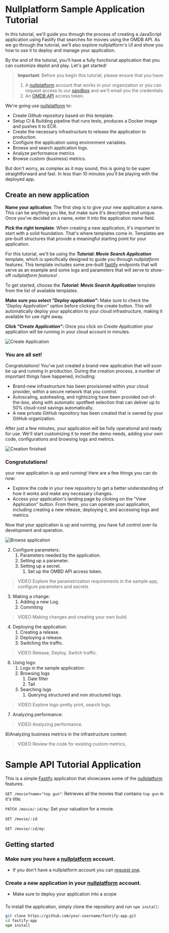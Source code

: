 # Nullplatform Sample Application Tutorial

In this tutorial, we'll guide you through the process of creating a JavaScript application using Fastify that searches for movies using the OMDB API. As we go through the tutorial, we'll also explore nullplatform's UI and show you how to use it to deploy and manage your application.

By the end of the tutorial, you'll have a fully functional application that you can customize deplot and play. Let's get started!

> **Important**: Before you begin this tutorial, please ensure that you have:
> 1) A [nullplatform](https://www.nullplatform.com) account that works in your organization or you can request access to our [sandbox](sandbox@nullplatform.io) and we'll email you the credentials.
> 2) An [OMDB API](https://www.omdbapi.com/apikey.aspx) access token. 

We're going use [nullplatform](https://www.nullplatform.com) to:

* Create Github repository based on this template.
* Setup CI & Building pipeline that runs tests, produces a Docker image and pushes it to ECR.
* Create the necessary infrastructure to release the application to production.
* Configure the application using environment variables.
* Browse and search application logs.
* Analyze performance metrics
* Browse custom (business) metrics.


But don't worry, as complex as it may sound, this is going to be super straightforward and fast. In less than 10 minutes you'll be playing with the deployed app. 

## Create an new application
__Name your aplication__:
The first step is to give your new application a name. This can be anything you like, but make sure it's descriptive and unique. Once you've decided on a name, enter it into the application name field.

__Pick the right template__:
When creating a new application, it's important to start with a solid foundation. That's where templates come in. Templates are pre-built structures that provide a meaningful starting point for your application.

For this tutorial, we'll be using the ___Tutorial: Movie Search Application___ template, which is specifically designed to guide you through _nullplatform_ features. This template includes some pre-built [fastify](https://www.fastify.io/) endpoints that will serve as an example and some logs and parameters that will serve to show-off _nullplatform features!_ .

To get started, choose the ___Tutorial: Movie Search Application___ template from the list of available templates.

__Make sure you select *"Deploy application"*:__
Make sure to check the *"Deploy Application"* option before clicking the create button. This will automatically deploy your application to your cloud infrastructure, making it available for use right away.

__Click *"Create Application"*:__
Once you click on *Create Application* your application will be running in your cloud account in minutes.

![Create Application](https://nullp-movie-tutorial.s3.amazonaws.com/Create+Application.gif)



### You are all set! 
Congratulations! You've just created a brand-new application that will soon be up and running in production. During the creation process, a number of important things have happened, including:
* Brand-new infrastructure has been provisioned within your cloud provider, within a secure network that you control.
* Autoscaling, autohealing, and rightsizing have been provided out-of-the-box, along with automatic spotfleet selection that can deliver up to 50% cloud-cost savings automatically.
* A new private GitHub repository has been created that is owned by your GitHub organization.

After just a few minutes, your application will be fully operational and ready for use. We'll start customizing it to meet the demo needs, adding your own code, configurations and browsing logs and metrics.



![Creation finished](https://nullp-movie-tutorial.s3.amazonaws.com/Finish+Create+App.gif)


### Congratulations! 

your new application is up and running! Here are a few things you can do now:

* Explore the code in your new repository to get a better understanding of how it works and make any necessary changes.
* Access your application's landing page by clicking on the "View Application" button. From there, you can operate your application, including creating a new release, deploying it, and accessing logs and metrics.

Now that your application is up and running, you have full control over its development and operation.



![Browse application](https://nullp-movie-tutorial.s3.amazonaws.com/Browse+application.gif)


2) Configure parameters:
   1) Parameters needed by the application. 
   2) Setting up a parameter.
   3) Setting up a secret.
      1) Set up the OMBD API access token.
>VIDEO Explore the parametrization requirements in the sample app, configure parameters and secrets

3) Making a change:
   1) Adding a new Log.
   2) Commiting
>VIDEO Making changes and creating your own build.

4) Deploying the application:
   1) Creating a release.
   2) Deploying a release.
   3) Switching the traffic.

>VIDEO Release, Deploy, Switch traffic.

6) Using logs:
   1) Logs in the sample application: 
   2) Browsing logs
      1) Date filter
      2) Tail
   3) Searching logs
      1) Querying structured and non structured logs.

>VIDEO Explore logs-pretty print, search logs. 

7) Analyzing performance:

>VIDEO Analyzing performance.

8)Analyzing business metrics in the infrastructure context:

>VIDEO Review the code for existing custom metrics,








   


# Sample API Tutorial Application

This is a simple [Fastify](https://www.fastify.io/) application that showcases some of the [nullplatform](https://www.nullplatform.com) features. 

`GET /movie?name="top gun"`: Retrieves all the movies that contains `top gun` in it's title.

`PATCH /movie/:id/my`: Set your valuation for a movie.

`GET /movie/:id`: 

`GET /movie/:id/my`:

## Getting started


### Make sure you have a [nullplatform](https://www.nullplatform.com) account.

* If you don't have a nullplatform account you can [request one](https://nullplatform.com/signup).




### Create a new application in your [nullplatform](https://www.nullplatform.com) account.

* Make sure to deploy your application into a scope

### 

To install the application, simply clone the repository and run `npm install`:

```bash
git clone https://github.com/your-username/fastify-app.git
cd fastify-app
npm install
